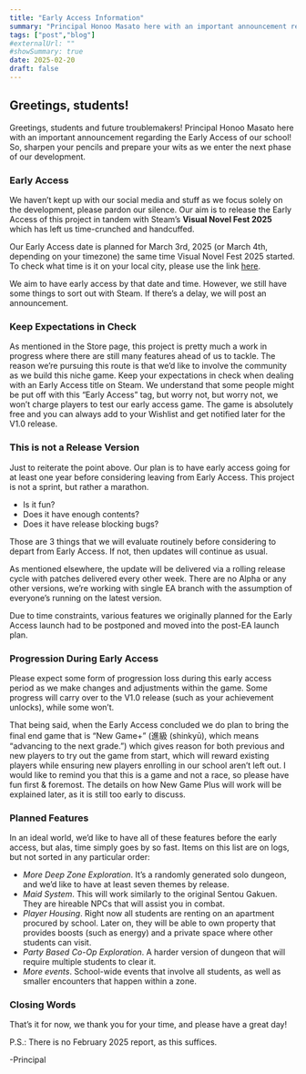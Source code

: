 ```yaml
---
title: "Early Access Information"
summary: "Principal Honoo Masato here with an important announcement regarding the Early Access of our school!"
tags: ["post","blog"]
#externalUrl: ""
#showSummary: true
date: 2025-02-20
draft: false
---
```


## Greetings, students!
Greetings, students and future troublemakers! Principal Honoo Masato here with an important announcement regarding the Early Access of our school! So, sharpen your pencils and prepare your wits as we enter the next phase of our development.

### Early Access
We haven’t kept up with our social media and stuff as we focus solely on the development, please pardon our silence. Our aim is to release the Early Access of this project in tandem with Steam’s **Visual Novel Fest 2025** which has left us time-crunched and handcuffed.

Our Early Access date is planned for March 3rd, 2025 (or March 4th, depending on your timezone) the same time Visual Novel Fest 2025 started. To check what time is it on your local city, please use the link [here](https://www.timeanddate.com/worldclock/fixedtime.html?msg=Sentou+Gakuen%3A+Revival+Early+Access&iso=20250304T01&p1=631&ah=23&am=55).

We aim to have early access by that date and time. However, we still have some things to sort out with Steam. If there’s a delay, we will post an announcement.

### Keep Expectations in Check
As mentioned in the Store page, this project is pretty much a work in progress where there are still many features ahead of us to tackle. The reason we’re pursuing this route is that we’d like to involve the community as we build this niche game. Keep your expectations in check when dealing with an Early Access title on Steam. We understand that some people might be put off with this “Early Access” tag, but worry not, but worry not, we won’t charge players to test our early access game. The game is absolutely free and you can always add to your Wishlist and get notified later for the V1.0 release. 

### This is not a Release Version
Just to reiterate the point above. Our plan is to have early access going for at least one year before considering leaving from Early Access. This project is not a sprint, but rather a marathon. 

- Is it fun?
- Does it have enough contents?
- Does it have release blocking bugs?

Those are 3 things that we will evaluate routinely before considering to depart from Early Access. If not, then updates will continue as usual.

As mentioned elsewhere, the update will be delivered via a rolling release cycle with patches delivered every other week. There are no Alpha or any other versions, we’re working with single EA branch with the assumption of everyone’s running on the latest version.

Due to time constraints, various features we originally planned for the Early Access launch had to be postponed and moved into the post-EA launch plan.

### Progression During Early Access
Please expect some form of progression loss during this early access period as we make changes and adjustments within the game. Some progress will carry over to the V1.0 release (such as your achievement unlocks), while some won’t. 

That being said, when the Early Access concluded we do plan to bring the final end game that is “New Game+” (進級 (shinkyū), which means “advancing to the next grade.”) which gives reason for both previous and new players to try out the game from start, which will reward existing players while ensuring new players enrolling in our school aren’t left out. I would like to remind you that this is a game and not a race, so please have fun first & foremost. The details on how New Game Plus will work will be explained later, as it is still too early to discuss.

### Planned Features
In an ideal world, we’d like to have all of these features before the early access, but alas, time simply goes by so fast. Items on this list are on logs, but not sorted in any particular order:
- *More Deep Zone Exploration*. It’s a randomly generated solo dungeon, and we’d like to have at least seven themes by release.
- *Maid System*. This will work similarly to the original Sentou Gakuen. They are hireable NPCs that will assist you in combat.
- *Player Housing*. Right now all students are renting on an apartment procured by school. Later on, they will be able to own property that provides boosts (such as energy) and a private space where other students can visit.
- *Party Based Co-Op Exploration*. A harder version of dungeon that will require multiple students to clear it.
- *More events*. School-wide events that involve all students, as well as smaller encounters that happen within a zone.

### Closing Words
That’s it for now, we thank you for your time, and please have a great day!

P.S.: There is no February 2025 report, as this suffices.

-Principal